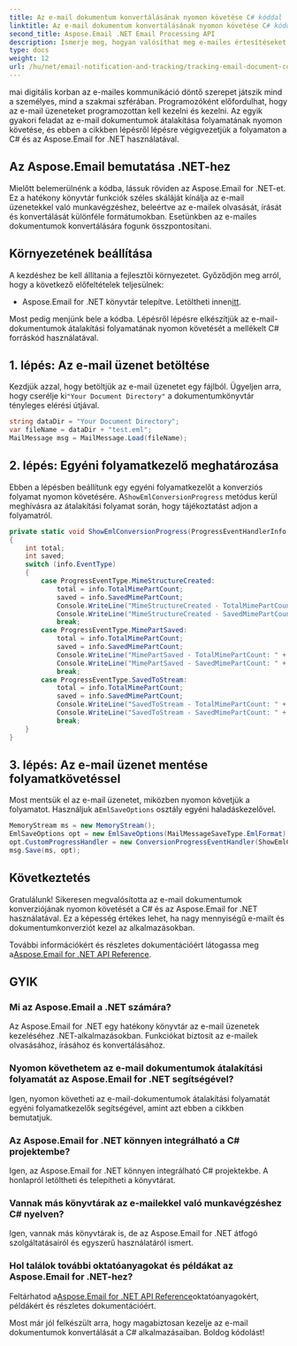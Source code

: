 ```yaml
---
title: Az e-mail dokumentum konvertálásának nyomon követése C# kóddal
linktitle: Az e-mail dokumentum konvertálásának nyomon követése C# kóddal
second_title: Aspose.Email .NET Email Processing API
description: Ismerje meg, hogyan valósíthat meg e-mailes értesítéseket és nyomon követést az Aspose.Email for .NET használatával. Útmutató lépésről lépésre kódpéldákkal. Javítsa e-mail kommunikációját még ma!
type: docs
weight: 12
url: /hu/net/email-notification-and-tracking/tracking-email-document-conversion-progress-with-csharp-code/
---
```


mai digitális korban az e-mailes kommunikáció döntő szerepet játszik mind a személyes, mind a szakmai szférában. Programozóként előfordulhat, hogy az e-mail üzeneteket programozottan kell kezelni és kezelni. Az egyik gyakori feladat az e-mail dokumentumok átalakítása folyamatának nyomon követése, és ebben a cikkben lépésről lépésre végigvezetjük a folyamaton a C# és az Aspose.Email for .NET használatával.

## Az Aspose.Email bemutatása .NET-hez

Mielőtt belemerülnénk a kódba, lássuk röviden az Aspose.Email for .NET-et. Ez a hatékony könyvtár funkciók széles skáláját kínálja az e-mail üzenetekkel való munkavégzéshez, beleértve az e-mailek olvasását, írását és konvertálását különféle formátumokban. Esetünkben az e-mailes dokumentumok konvertálására fogunk összpontosítani.

## Környezetének beállítása

A kezdéshez be kell állítania a fejlesztői környezetet. Győződjön meg arról, hogy a következő előfeltételek teljesülnek:

-  Aspose.Email for .NET könyvtár telepítve. Letöltheti innen[itt](https://releases.aspose.com/email/net/).

Most pedig menjünk bele a kódba. Lépésről lépésre elkészítjük az e-mail-dokumentumok átalakítási folyamatának nyomon követését a mellékelt C# forráskód használatával.

## 1. lépés: Az e-mail üzenet betöltése

 Kezdjük azzal, hogy betöltjük az e-mail üzenetet egy fájlból. Ügyeljen arra, hogy cserélje ki`"Your Document Directory"` a dokumentumkönyvtár tényleges elérési útjával.

```csharp
string dataDir = "Your Document Directory";
var fileName = dataDir + "test.eml";
MailMessage msg = MailMessage.Load(fileName);
```

## 2. lépés: Egyéni folyamatkezelő meghatározása

 Ebben a lépésben beállítunk egy egyéni folyamatkezelőt a konverziós folyamat nyomon követésére. A`ShowEmlConversionProgress` metódus kerül meghívásra az átalakítási folyamat során, hogy tájékoztatást adjon a folyamatról.

```csharp
private static void ShowEmlConversionProgress(ProgressEventHandlerInfo info)
{
    int total;
    int saved;
    switch (info.EventType)
    {
        case ProgressEventType.MimeStructureCreated:
            total = info.TotalMimePartCount;
            saved = info.SavedMimePartCount;
            Console.WriteLine("MimeStructureCreated - TotalMimePartCount: " + total);
            Console.WriteLine("MimeStructureCreated - SavedMimePartCount: " + saved);
            break;
        case ProgressEventType.MimePartSaved:
            total = info.TotalMimePartCount;
            saved = info.SavedMimePartCount;
            Console.WriteLine("MimePartSaved - TotalMimePartCount: " + total);
            Console.WriteLine("MimePartSaved - SavedMimePartCount: " + saved);
            break;
        case ProgressEventType.SavedToStream:
            total = info.TotalMimePartCount;
            saved = info.SavedMimePartCount;
            Console.WriteLine("SavedToStream - TotalMimePartCount: " + total);
            Console.WriteLine("SavedToStream - SavedMimePartCount: " + saved);
            break;
    }
}
```

## 3. lépés: Az e-mail üzenet mentése folyamatkövetéssel

 Most mentsük el az e-mail üzenetet, miközben nyomon követjük a folyamatot. Használjuk a`EmlSaveOptions` osztály egyéni haladáskezelővel.

```csharp
MemoryStream ms = new MemoryStream();
EmlSaveOptions opt = new EmlSaveOptions(MailMessageSaveType.EmlFormat);
opt.CustomProgressHandler = new ConversionProgressEventHandler(ShowEmlConversionProgress);
msg.Save(ms, opt);
```

## Következtetés

Gratulálunk! Sikeresen megvalósította az e-mail dokumentumok konverziójának nyomon követését a C# és az Aspose.Email for .NET használatával. Ez a képesség értékes lehet, ha nagy mennyiségű e-mailt és dokumentumkonverziót kezel az alkalmazásokban.

 További információkért és részletes dokumentációért látogassa meg a[Aspose.Email for .NET API Reference](https://reference.aspose.com/email/net/).


## GYIK

### Mi az Aspose.Email a .NET számára?
Az Aspose.Email for .NET egy hatékony könyvtár az e-mail üzenetek kezeléséhez .NET-alkalmazásokban. Funkciókat biztosít az e-mailek olvasásához, írásához és konvertálásához.

### Nyomon követhetem az e-mail dokumentumok átalakítási folyamatát az Aspose.Email for .NET segítségével?
Igen, nyomon követheti az e-mail-dokumentumok átalakítási folyamatát egyéni folyamatkezelők segítségével, amint azt ebben a cikkben bemutatjuk.

### Az Aspose.Email for .NET könnyen integrálható a C# projektembe?
Igen, az Aspose.Email for .NET könnyen integrálható C# projektekbe. A honlapról letöltheti és telepítheti a könyvtárat.

### Vannak más könyvtárak az e-mailekkel való munkavégzéshez C# nyelven?
Igen, vannak más könyvtárak is, de az Aspose.Email for .NET átfogó szolgáltatásairól és egyszerű használatáról ismert.

### Hol találok további oktatóanyagokat és példákat az Aspose.Email for .NET-hez?
Feltárhatod a[Aspose.Email for .NET API Reference](https://reference.aspose.com/email/net/)oktatóanyagokért, példákért és részletes dokumentációért.

Most már jól felkészült arra, hogy magabiztosan kezelje az e-mail dokumentumok konvertálását a C# alkalmazásaiban. Boldog kódolást!